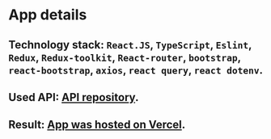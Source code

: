 # App details

## Technology stack: `React.JS`, `TypeScript`, `Eslint`, `Redux`, `Redux-toolkit`, `React-router`, `bootstrap`, `react-bootstrap`, `axios`, `react query`, `react dotenv`.

## Used API: [API repository](https://github.com/Stu-Griffin/recipe-app-api).

## Result: [App was hosted on Vercel](https://recipe-app-web-two.vercel.app/).
